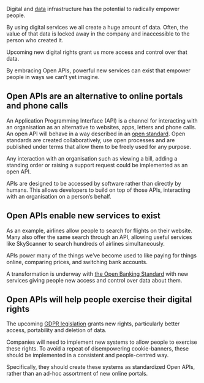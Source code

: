 Digital and [data](https://theodi.org/what-is-data-infrastructure) infrastructure has the potential to radically empower people.

By using digital services we all create a huge amount of data. Often, the value of that data is locked away in the company and inaccessible to the person who created it.

Upcoming new digital rights grant us more access and control over that data.

By embracing Open APIs, powerful new services can exist that empower people in ways we can&rsquo;t yet imagine.

## Open APIs are an alternative to online portals and phone calls

An Application Programming Interface (API) is a channel for interacting with an organisation as an alternative to websites, apps, letters and phone calls.  An open API will behave in a way described in an [open standard](https://theodi.org/blog/documenting-the-development-of-open-standards-for-data).  Open standards are created collaboratively, use open processes and are published under terms that allow them to be freely used for any purpose.

Any interaction with an organisation such as viewing a bill, adding a standing order or raising a support request could be implemented as an open API.

APIs are designed to be accessed by software rather than directly by humans. This allows developers to build on top of those APIs, interacting with an organisation on a person&rsquo;s behalf.

## Open APIs enable new services to exist

As an example, airlines allow people to search for flights on their website. Many also offer the same search through an API, allowing useful services like SkyScanner to search hundreds of airlines simultaneously.

APIs power many of the things we&rsquo;ve become used to like paying for things online, comparing prices, and switching bank accounts.

A transformation is underway with [the Open Banking Standard](https://www.openbanking.org.uk) with new services giving people new access and control over data about them.

## Open APIs will help people exercise their digital rights

The upcoming [GDPR legislation](#) grants new rights, particularly better access, portability and deletion of data.

Companies will need to implement new systems to allow people to exercise these rights. To avoid a repeat of disempowering cookie-banners, these should be implemented in a consistent and people-centred way.

Specifically, they should create these systems as standardized Open APIs, rather than an ad-hoc assortment of new online portals.